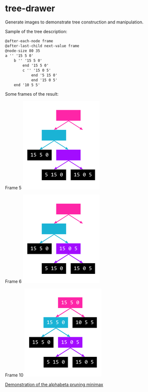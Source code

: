 # tree-drawer

Generate images to demonstrate tree construction and manipulation.

Sample of the tree description:

```
@after-each-node frame
@after-last-child next-value frame
@node-size 80 35
a '' '15 5 0'
    b '' '15 5 0'
        end '15 5 0'
        c '' '15 0 5'
            end '5 15 0'
            end '15 0 5'
    end '10 5 5'
```

Some frames of the result:

Frame 5
![05](samples/05.png)

Frame 6
![06](samples/06.png)

Frame 10
![10](samples/10.png)

[Demonstration of the alphabeta pruning minimax](blob/main/GraphDrawer/trees/alphabeta.tree)
